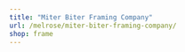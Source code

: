 ```yaml
---
title: "Miter Biter Framing Company"
url: /melrose/miter-biter-framing-company/
shop: frame
---
```

